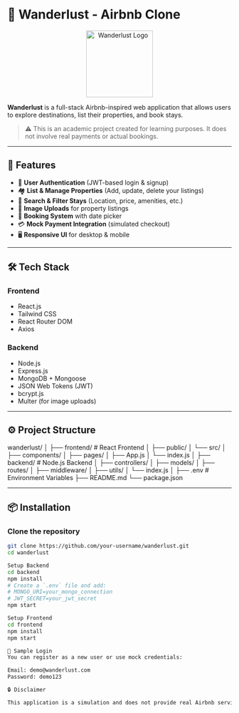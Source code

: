 # 🏡 Wanderlust - Airbnb Clone  

<p align="center">
  <img src="https://cdn-icons-png.flaticon.com/512/139/139899.png" alt="Wanderlust Logo" width="150" />
</p>  

**Wanderlust** is a full-stack Airbnb-inspired web application that allows users to explore destinations, list their properties, and book stays.  

> ⚠️ This is an academic project created for learning purposes. It does not involve real payments or actual bookings.  

---

## 🚀 Features  

- 🔐 **User Authentication** (JWT-based login & signup)  
- 🏘️ **List & Manage Properties** (Add, update, delete your listings)  
- 🔎 **Search & Filter Stays** (Location, price, amenities, etc.)  
- 📸 **Image Uploads** for property listings  
- 📅 **Booking System** with date picker  
- 💳 **Mock Payment Integration** (simulated checkout)  
- 🖥️ **Responsive UI** for desktop & mobile  

---

## 🛠️ Tech Stack  

### Frontend  
- React.js  
- Tailwind CSS  
- React Router DOM  
- Axios  

### Backend  
- Node.js  
- Express.js  
- MongoDB + Mongoose  
- JSON Web Tokens (JWT)  
- bcrypt.js  
- Multer (for image uploads)  

---

## ⚙️ Project Structure  

wanderlust/
│
├── frontend/ # React Frontend
│ ├── public/
│ └── src/
│ ├── components/
│ ├── pages/
│ ├── App.js
│ └── index.js
│
├── backend/ # Node.js Backend
│ ├── controllers/
│ ├── models/
│ ├── routes/
│ ├── middleware/
│ ├── utils/
│ └── index.js
│
├── .env # Environment Variables
├── README.md
└── package.json


---

## 📦 Installation  

### Clone the repository  

```bash
git clone https://github.com/your-username/wanderlust.git
cd wanderlust

Setup Backend
cd backend
npm install
# Create a `.env` file and add:
# MONGO_URI=your_mongo_connection
# JWT_SECRET=your_jwt_secret
npm start

Setup Frontend
cd frontend
npm install
npm start

🧪 Sample Login
You can register as a new user or use mock credentials:

Email: demo@wanderlust.com  
Password: demo123

🔒 Disclaimer

This application is a simulation and does not provide real Airbnb services, real bookings, or payments. It is built solely for educational purposes.
